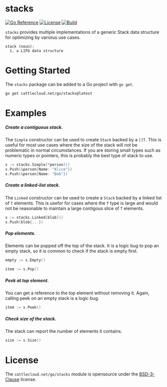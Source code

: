 stacks
======

[![Go Reference](https://pkg.go.dev/badge/cattlecloud.net/go/stacks.svg)](https://pkg.go.dev/cattlecloud.net/go/stacks)
[![License](https://img.shields.io/github/license/cattlecloud/stacks?color=7C00D8&style=flat-square&label=License)](https://github.com/cattlecloud/stacks/blob/main/LICENSE)
[![Build](https://img.shields.io/github/actions/workflow/status/cattlecloud/stacks/ci.yaml?style=flat-square&color=0FAA07&label=Tests)](https://github.com/cattlecloud/stacks/actions/workflows/ci.yaml)

`stacks` provides multiple implementations of a generic Stack data structure for
optimizing by varioius use cases.

```
stack (noun):
  1. a LIFO data structure
```

# Getting Started

The `stacks` package can be added to a Go project with `go get`.

```shell
go get cattlecloud.net/go/stacks@latest
```

# Examples

##### Create a contiguous stack.

The `Simple` constructor can be used to create `Stack` backed by a `[]T`. This
is useful for most use cases where the size of the stack will not be problematic
in normal circumstances. If you are storing small types such as numeric types or
pointers, this is probably the best type of stack to use.

```go
s := stacks.Simple[*person]()
s.Push(&person{Name: "Alice"})
s.Push(&person{Name: "Bob"})
```

##### Create a linked-list stack.

The `Linked` constructor can be used to create a `Stack` backed by a linked list
of `T` elements. This is usefor for cases where the `T` type is large and would
not be reasonable to maintain a large contigous slice of `T` elements.

```go
s := stacks.Linked[blob]()
s.Push(blob{...})
```

##### Pop elements.

Elements can be popped off the top of the stack. It is a logic bug to pop an empty
stack, so it is common to check if the stack is empty first.

```go
empty := s.Empty()
```

```go
item := s.Pop()
```

##### Peek at top element.

You can get a reference to the top element without removing it. Again, calling
peek on an empty stack is a logic bug.

```go
item := s.Peek()
```

##### Check size of the stack.

The stack can report the number of elements it contains.

```go
size := s.Size()
```

# License

The `cattlecloud.net/go/stacks` module is opensource under the [BSD-3-Clause](LICENSE) license.
